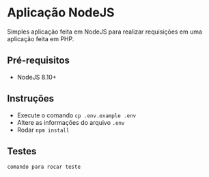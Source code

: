# Aplicação NodeJS
Simples aplicação feita em NodeJS para realizar requisições em uma aplicação feita em PHP.

 ## Pré-requisitos
 - NodeJS 8.10+

## Instruções

 - Execute o comando `cp .env.example .env`
 - Altere as informações do arquivo `.env`
 - Rodar `npm install`
 
## Testes
 
 `comando para rocar teste`
